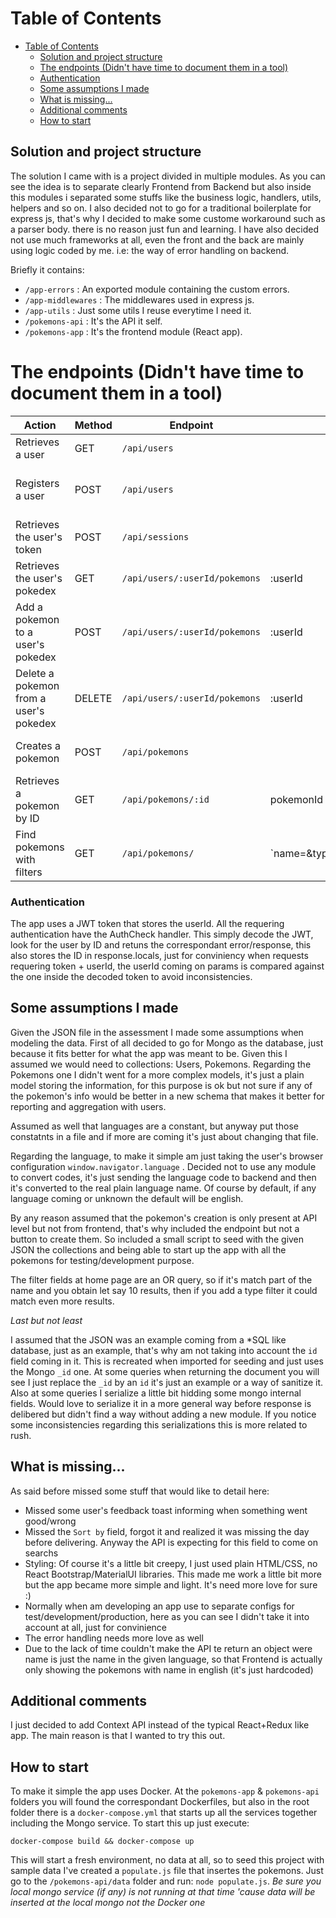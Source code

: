 # Table of Contents
  - [Table of Contents](#table-of-contents)
    - [Solution and project structure](#solution-and-project-structure)
    - [The endpoints (Didn't have time to document them in a tool)](#the-endpoints-didnt-have-time-to-document-them-in-a-tool)
    - [Authentication](#authentication)
    - [Some assumptions I made](#some-assumptions-i-made)
    - [What is missing...](#what-is-missing)
    - [Additional comments](#additional-comments)
    - [How to start](#how-to-start)


## Solution and project structure

The solution I came with is a project divided in multiple modules. As you can see the idea is to separate clearly Frontend from Backend but also inside this modules i separated some stuffs like the business logic, handlers, utils, helpers and so on.
I also decided not to go for a traditional boilerplate for express js, that's why I decided to make some custome workaround such as a parser body. there is no reason just fun and learning. I have also decided not use much frameworks at all, even the front and the back are mainly using logic coded by me. i.e: the way of error handling on backend.

Briefly it contains:

 - `/app-errors` : An exported module containing the custom errors.
 - `/app-middlewares` : The middlewares used in express js.
 - `/app-utils` : Just some utils I reuse everytime I need it.
 - `/pokemons-api` : It's the API it self.
 - `/pokemons-app` : It's the frontend module (React app).

# The endpoints (Didn't have time to document them in a tool)

| Action | Method | Endpoint | Params | Body | Header |
|-|-|-|-|-|-|
| Retrieves a user | GET | `/api/users` |  |  | Authorization: jwt token |
| Registers a user | POST | `/api/users` |  | { fullname, email, password } |  |
| Retrieves the user's token | POST | `/api/sessions` |  | { email, password } |  |
| Retrieves the user's pokedex | GET | `/api/users/:userId/pokemons` | :userId |  | Authorization: jwt token |
| Add a pokemon to a user's pokedex | POST | `/api/users/:userId/pokemons` | :userId | pokemonId | Authorization: jwt token |
| Delete a pokemon from a user's pokedex | DELETE | `/api/users/:userId/pokemons` | :userId | pokemonId | Authorization: jwt token |
| Creates a pokemon | POST | `/api/pokemons` |  | { name, type, base, lang } | Authorization: jwt token |
| Retrieves a pokemon by ID | GET | `/api/pokemons/:id` | pokemonId |  | Authorization: jwt token |
| Find pokemons with filters | GET | `/api/pokemons/` | `name=&type=&limit=&page=sort=type|name` |  | Authorization: jwt token |

### Authentication

The app uses a JWT token that stores the userId. All the requering authentication have the AuthCheck handler. This simply decode the JWT, look for the user by ID and retuns the correspondant error/response, this also stores the ID in response.locals, just for conviniency when requests requering token + userId, the userId coming on params is compared against the one inside the decoded token to avoid inconsistencies.

## Some assumptions I made

Given the JSON file in the assessment I made some assumptions when modeling the data. First of all decided to go for Mongo as the database, just because it fits better for what the app was meant to be. Given this I assumed we would need to collections: Users, Pokemons. Regarding the Pokemons one I didn't went for a more complex models, it's just a plain model storing the information, for this purpose is ok but not sure if any of the pokemon's info would be better in a new schema that makes it better for reporting and aggregation with users.

Assumed as well that languages are a constant, but anyway put those constatnts in a file and if more are coming it's just about changing that file.

Regarding the language, to make it simple am just taking the user's browser configuration `window.navigator.language` . Decided not to use any module to convert codes, it's just sending the language code to backend and then it's converted to the real plain language name. Of course by default, if any language coming or unknown the default will be english.

By any reason assumed that the pokemon's creation is only present at API level but not from frontend, that's why included the endpoint but not a button to create them. So included a small script to seed with the given JSON the collections and being able to start up the app with all the pokemons for testing/development purpose. 

The filter fields at home page are an OR query, so if it's match part of the name and you obtain let say 10 results, then if you add a type filter it could match even more results.

*Last but not least*

I assumed that the JSON was an example coming from a *SQL like database, just as an example, that's why am not taking into account the `id` field coming in it. This is recreated when imported for seeding and just uses the Mongo `_id` one. At some queries when returning the document you will see I just replace the `_id` by an `id` it's just an example or a way of sanitize it. Also at some queries I serialize a little bit hidding some mongo internal fields. Would love to serialize it in a more general way before response is delibered but didn't find a way without adding a new module. If you notice some inconsistencies regarding this serializations this is more related to rush.

## What is missing...

As said before missed some stuff that would like to detail here:

 - Missed some user's feedback toast informing when something went good/wrong
 - Missed the `Sort by` field, forgot it and realized it was missing the day before delivering. Anyway the API is expecting for this field to come on searchs
 - Styling: Of course it's a little bit creepy, I just used plain HTML/CSS, no React Bootstrap/MaterialUI libraries. This made me work a little bit more but the app became more simple and light. It's need more love for sure :)
 - Normally when am developing an app use to separate configs for test/development/production, here as you can see I didn't take it into account at all, just for convinience
 - The error handling needs more love as well
 - Due to the lack of time couldn't make the API te return an object were name is just the name in the given language, so that Frontend is actually only showing the pokemons with name in english (it's just hardcoded)

## Additional comments

I just decided to add Context API instead of the typical React+Redux like app. The main reason is that I wanted to try this out.

## How to start

To make it simple the app uses Docker. At the `pokemons-app` & `pokemons-api` folders you will found the correspondant Dockerfiles, but also in the root folder there is a `docker-compose.yml` that starts up all the services together including the Mongo service.
To start this up just execute:

`docker-compose build && docker-compose up` 

This will start a fresh environment, no data at all, so to seed this project with sample data I've created a `populate.js` file that insertes the pokemons. Just go to the `/pokemons-api/data` folder and run: `node populate.js`.
*Be sure you local mongo service (if any) is not running at that time 'cause data will be inserted at the local mongo not the Docker one* 